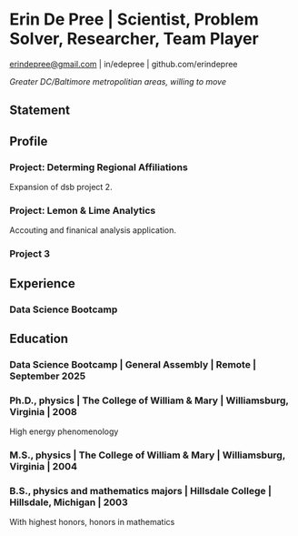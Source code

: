 # Erin De Pree  |  Scientist, Problem Solver, Researcher, Team Player
erindepree@gmail.com  |  in/edepree  |  github.com/erindepree

*Greater DC/Baltimore metropolitian areas, willing to move*

## Statement

## Profile

### Project: Determing Regional Affiliations 
Expansion of dsb project 2.

### Project: Lemon & Lime Analytics
Accouting and finanical analysis application.

### Project 3

## Experience
### Data Science Bootcamp

## Education

### Data Science Bootcamp | General Assembly | Remote | September 2025

### Ph.D., physics | The College of William & Mary | Williamsburg, Virginia | 2008
High energy phenomenology

### M.S., physics | The College of William & Mary | Williamsburg, Virginia | 2004

### B.S., physics and mathematics majors | Hillsdale College | Hillsdale, Michigan | 2003
With highest honors, honors in mathematics

<!--
**erindepree/erindepree** is a ✨ _special_ ✨ repository because its `README.md` (this file) appears on your GitHub profile.

Here are some ideas to get you started:

- 🔭 I’m currently working on ...
- 🌱 I’m currently learning ...
- 👯 I’m looking to collaborate on ...
- 🤔 I’m looking for help with ...
- 💬 Ask me about ...
- 📫 How to reach me: ...
- 😄 Pronouns: ...
- ⚡ Fun fact: ...
-->
